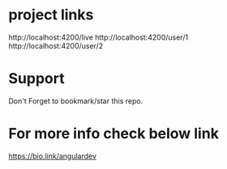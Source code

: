 # project links

http://localhost:4200/live
http://localhost:4200/user/1
http://localhost:4200/user/2

# Support

Don't Forget to bookmark/star this repo.

# For more info check below link

https://bio.link/angulardev


